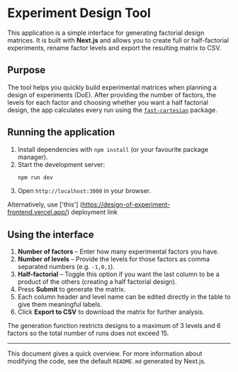 # Experiment Design Tool

This application is a simple interface for generating factorial design matrices. It is built with **Next.js** and allows you to create full or half-factorial experiments, rename factor levels and export the resulting matrix to CSV.

## Purpose

The tool helps you quickly build experimental matrices when planning a design of experiments (DoE). After providing the number of factors, the levels for each factor and choosing whether you want a half factorial design, the app calculates every run using the [`fast-cartesian`](https://www.npmjs.com/package/fast-cartesian) package.

## Running the application

1. Install dependencies with `npm install` (or your favourite package manager).
2. Start the development server:
   ```bash
   npm run dev
   ```
3. Open `http://localhost:3000` in your browser.

Alternatively, use ['this'] (https://design-of-experiment-frontend.vercel.app/) deployment link

## Using the interface

1. **Number of factors** – Enter how many experimental factors you have.
2. **Number of levels** – Provide the levels for those factors as comma separated numbers (e.g. `-1,0,1`).
3. **Half-factorial** – Toggle this option if you want the last column to be a product of the others (creating a half factorial design).
4. Press **Submit** to generate the matrix.
5. Each column header and level name can be edited directly in the table to give them meaningful labels.
6. Click **Export to CSV** to download the matrix for further analysis.

The generation function restricts designs to a maximum of 3 levels and 6 factors so the total number of runs does not exceed 15.

---

This document gives a quick overview. For more information about modifying the code, see the default `README.md` generated by Next.js.
